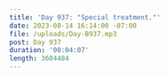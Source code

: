 ```yaml
---
title: 'Day 937: "Special treatment."'
date: 2023-08-14 16:14:00 -07:00
file: /uploads/Day-B937.mp3
post: Day 937
duration: '00:04:07'
length: 3604484
---
```


